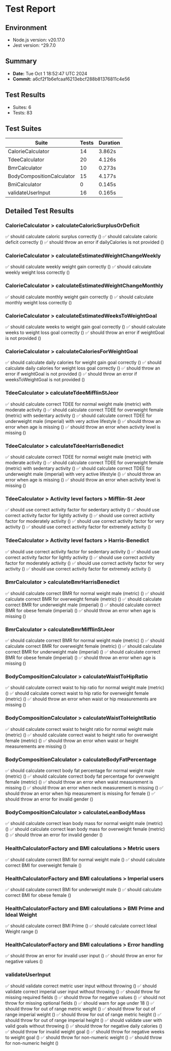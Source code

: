 # Test Report

## Environment
- Node.js version: v20.17.0
- Jest version: ^29.7.0

## Summary
- **Date:** Tue Oct  1 18:52:47 UTC 2024
- **Commit:** a6cf2f1b6efcaaf6213ebcf288b81376811c4e56

## Test Results
- Suites: 6
- Tests: 83

## Test Suites

| Suite | Tests | Duration |
|-------|-------|----------|
| CalorieCalculator | 14 | 3.862s |
| TdeeCalculator | 20 | 4.126s |
| BmrCalculator | 10 | 0.273s |
| BodyCompositionCalculator | 15 | 4.177s |
| BmiCalculator | 0 | 0.145s |
| validateUserInput | 16 | 0.165s |

## Detailed Test Results


### CalorieCalculator &gt; calculateCaloricSurplusOrDeficit
✅ should calculate caloric surplus correctly ()
✅ should calculate caloric deficit correctly ()
✅ should throw an error if dailyCalories is not provided ()

### CalorieCalculator &gt; calculateEstimatedWeightChangeWeekly
✅ should calculate weekly weight gain correctly ()
✅ should calculate weekly weight loss correctly ()

### CalorieCalculator &gt; calculateEstimatedWeightChangeMonthly
✅ should calculate monthly weight gain correctly ()
✅ should calculate monthly weight loss correctly ()

### CalorieCalculator &gt; calculateEstimatedWeeksToWeightGoal
✅ should calculate weeks to weight gain goal correctly ()
✅ should calculate weeks to weight loss goal correctly ()
✅ should throw an error if weightGoal is not provided ()

### CalorieCalculator &gt; calculateCaloriesForWeightGoal
✅ should calculate daily calories for weight gain goal correctly ()
✅ should calculate daily calories for weight loss goal correctly ()
✅ should throw an error if weightGoal is not provided ()
✅ should throw an error if weeksToWeightGoal is not provided ()

### TdeeCalculator &gt; calculateTdeeMifflinStJeor
✅ should calculate correct TDEE for normal weight male (metric) with moderate activity ()
✅ should calculate correct TDEE for overweight female (metric) with sedentary activity ()
✅ should calculate correct TDEE for underweight male (imperial) with very active lifestyle ()
✅ should throw an error when age is missing ()
✅ should throw an error when activity level is missing ()

### TdeeCalculator &gt; calculateTdeeHarrisBenedict
✅ should calculate correct TDEE for normal weight male (metric) with moderate activity ()
✅ should calculate correct TDEE for overweight female (metric) with sedentary activity ()
✅ should calculate correct TDEE for underweight male (imperial) with very active lifestyle ()
✅ should throw an error when age is missing ()
✅ should throw an error when activity level is missing ()

### TdeeCalculator &gt; Activity level factors &gt; Mifflin-St Jeor
✅ should use correct activity factor for sedentary activity ()
✅ should use correct activity factor for lightly activity ()
✅ should use correct activity factor for moderately activity ()
✅ should use correct activity factor for very activity ()
✅ should use correct activity factor for extremely activity ()

### TdeeCalculator &gt; Activity level factors &gt; Harris-Benedict
✅ should use correct activity factor for sedentary activity ()
✅ should use correct activity factor for lightly activity ()
✅ should use correct activity factor for moderately activity ()
✅ should use correct activity factor for very activity ()
✅ should use correct activity factor for extremely activity ()

### BmrCalculator &gt; calculateBmrHarrisBenedict
✅ should calculate correct BMR for normal weight male (metric) ()
✅ should calculate correct BMR for overweight female (metric) ()
✅ should calculate correct BMR for underweight male (imperial) ()
✅ should calculate correct BMR for obese female (imperial) ()
✅ should throw an error when age is missing ()

### BmrCalculator &gt; calculateBmrMifflinStJeor
✅ should calculate correct BMR for normal weight male (metric) ()
✅ should calculate correct BMR for overweight female (metric) ()
✅ should calculate correct BMR for underweight male (imperial) ()
✅ should calculate correct BMR for obese female (imperial) ()
✅ should throw an error when age is missing ()

### BodyCompositionCalculator &gt; calculateWaistToHipRatio
✅ should calculate correct waist to hip ratio for normal weight male (metric) ()
✅ should calculate correct waist to hip ratio for overweight female (metric) ()
✅ should throw an error when waist or hip measurements are missing ()

### BodyCompositionCalculator &gt; calculateWaistToHeightRatio
✅ should calculate correct waist to height ratio for normal weight male (metric) ()
✅ should calculate correct waist to height ratio for overweight female (metric) ()
✅ should throw an error when waist or height measurements are missing ()

### BodyCompositionCalculator &gt; calculateBodyFatPercentage
✅ should calculate correct body fat percentage for normal weight male (metric) ()
✅ should calculate correct body fat percentage for overweight female (metric) ()
✅ should throw an error when waist measurement is missing ()
✅ should throw an error when neck measurement is missing ()
✅ should throw an error when hip measurement is missing for female ()
✅ should throw an error for invalid gender ()

### BodyCompositionCalculator &gt; calculateLeanBodyMass
✅ should calculate correct lean body mass for normal weight male (metric) ()
✅ should calculate correct lean body mass for overweight female (metric) ()
✅ should throw an error for invalid gender ()

### HealthCalculatorFactory and BMI calculations &gt; Metric users
✅ should calculate correct BMI for normal weight male ()
✅ should calculate correct BMI for overweight female ()

### HealthCalculatorFactory and BMI calculations &gt; Imperial users
✅ should calculate correct BMI for underweight male ()
✅ should calculate correct BMI for obese female ()

### HealthCalculatorFactory and BMI calculations &gt; BMI Prime and Ideal Weight
✅ should calculate correct BMI Prime ()
✅ should calculate correct Ideal Weight range ()

### HealthCalculatorFactory and BMI calculations &gt; Error handling
✅ should throw an error for invalid user input ()
✅ should throw an error for negative values ()

### validateUserInput
✅ should validate correct metric user input without throwing ()
✅ should validate correct imperial user input without throwing ()
✅ should throw for missing required fields ()
✅ should throw for negative values ()
✅ should not throw for missing optional fields ()
✅ should warn for age under 18 ()
✅ should throw for out of range metric weight ()
✅ should throw for out of range imperial weight ()
✅ should throw for out of range metric height ()
✅ should throw for out of range imperial height ()
✅ should validate user with valid goals without throwing ()
✅ should throw for negative daily calories ()
✅ should throw for invalid weight goal ()
✅ should throw for negative weeks to weight goal ()
✅ should throw for non-numeric weight ()
✅ should throw for non-numeric height ()
